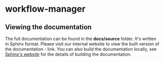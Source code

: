 # workflow-manager

## Viewing the documentation

The full documentation can be found in the **docs/source** folder. 
It's written in Sphinx format. 
Please visit our internal website to view the built version of the documentation - link.
You can also build the documentation locally, see [Sphinx's website](https://www.sphinx-doc.org/en/master/usage/quickstart.html) for the details of building the documentation.
